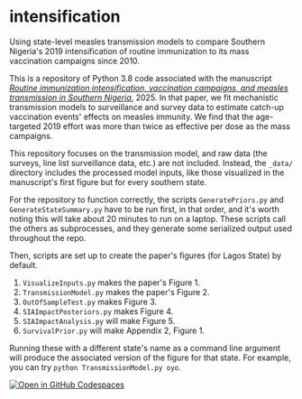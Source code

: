 # intensification
Using state-level measles transmission models to compare Southern Nigeria's 2019 intensification of routine immunization to its mass vaccination campaigns since 2010.

This is a repository of Python 3.8 code associated with the manuscript [*Routine immunization
intensification, vaccination campaigns, and measles transmission in Southern Nigeria*](https://nthakkar.github.io/), 2025. In that paper, we fit mechanistic transmission models to surveillance and survey data to estimate catch-up vaccination events' effects on measles immunity. We find that the age-targeted 2019 effort was more than twice as effective per dose as the mass campaigns.

This repository focuses on the transmission model, and raw data (the surveys, line list surveillance data, etc.) are not included. Instead, the `_data/` directory includes the processed model inputs, like those visualized in the manuscript's first figure but for every southern state.

For the repository to function correctly, the scripts `GeneratePriors.py` and `GenerateStateSummary.py` have to be run first, in that order, and it's worth noting this will take about 20 minutes to run on a laptop. These scripts call the others as subprocesses, and they generate some serialized output used throughout the repo.

Then, scripts are set up to create the paper's figures (for Lagos State) by default. 
1. `VisualizeInputs.py` makes the paper's Figure 1.
2. `TransmissionModel.py` makes the paper's Figure 2.
3. `OutOfSampleTest.py` makes Figure 3.
4. `SIAImpactPosteriors.py` makes Figure 4.
5. `SIAImpactAnalysis.py` will make Figure 5.
6. `SurvivalPrior.py` will make Appendix 2, Figure 1.

Running these with a different state's name as a command line argument will produce the associated version of the figure for that state. For example, you can try `python TransmissionModel.py oyo`. 

[![Open in GitHub Codespaces](https://github.com/codespaces/badge.svg)](https://codespaces.new/NThakkar-IDM/intensification)